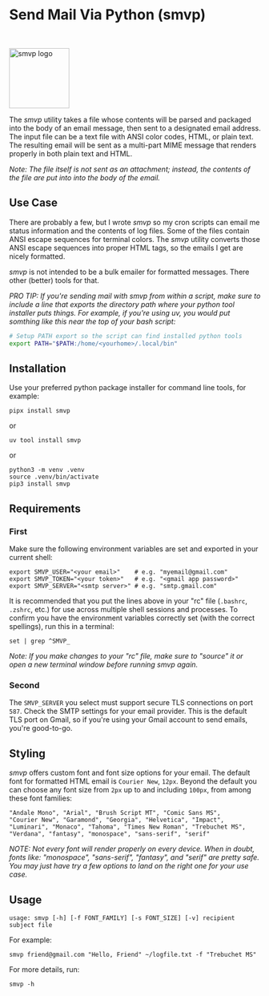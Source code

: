 # Send Mail Via Python (smvp)

<br>

<img src="https://lh3.googleusercontent.com/d/1PpjTCw4T1HpHU_TacQSjZptzw67WqwIz"
alt="smvp logo" width="120"/>

The _smvp_ utility takes a file whose contents will be parsed and packaged
into the body of an email message, then sent to a designated email
address. The input file can be a text file with ANSI color codes, HTML,
or plain text. The resulting email will be sent as a multi-part MIME
message that renders properly in both plain text and HTML.

_Note: The file itself is not sent as an attachment; instead, the
contents of the file are put into into the body of the email._

## Use Case

There are probably a few, but I wrote _smvp_ so my cron scripts can email
me status information and the contents of log files. Some of the files
contain ANSI escape sequences for terminal colors. The _smvp_ utility
converts those ANSI escape sequences into proper HTML tags, so the
emails I get are nicely formatted.

_smvp_ is not intended to be a bulk emailer for formatted messages. There
other (better) tools for that.

_PRO TIP: If you're sending mail with smvp from within a script, make
sure to include a line that exports the directory path where your python
tool installer puts things. For example, if you're using uv, you would
put somthing like this near the top of your bash script:_

```bash
# Setup PATH export so the script can find installed python tools
export PATH="$PATH:/home/<yourhome>/.local/bin"
```

## Installation

Use your preferred python package installer for command line tools, for
example:

```text
pipx install smvp
```

or

```text
uv tool install smvp
```

or

```text
python3 -m venv .venv
source .venv/bin/activate
pip3 install smvp
```

## Requirements

### First

Make sure the following environment variables are set and exported in
your current shell:

```text
export SMVP_USER="<your email>"    # e.g. "myemail@gmail.com"
export SMVP_TOKEN="<your token>"   # e.g. "<gmail app password>"
export SMVP_SERVER="<smtp server>" # e.g. "smtp.gmail.com"
```

It is recommended that you put the lines above in your "rc" file
(`.bashrc`, `.zshrc`, etc.) for use across multiple shell sessions and
processes. To confirm you have the environment variables correctly set
(with the correct spellings), run this in a terminal:

```text
set | grep ^SMVP_
```

_Note: If you make changes to your "rc" file, make sure to "source" it
or open a new terminal window before running smvp again._

### Second

The `SMVP_SERVER` you select must support secure TLS connections on
port `587`. Check the SMTP settings for your email provider. This is the
default TLS port on Gmail, so if you're using your Gmail account to send
emails, you're good-to-go.

## Styling

_smvp_ offers custom font and font size options for your email. The
default font for formatted HTML email is `Courier New`, `12px`. Beyond
the default you can choose any font size from `2px` up to and including
`100px`, from among these font families:

```text
"Andale Mono", "Arial", "Brush Script MT", "Comic Sans MS",
"Courier New", "Garamond", "Georgia", "Helvetica", "Impact",
"Luminari", "Monaco", "Tahoma", "Times New Roman", "Trebuchet MS",
"Verdana", "fantasy", "monospace", "sans-serif", "serif"
```

_NOTE: Not every font will render properly on every device. When in
doubt, fonts like: "monospace", "sans-serif", "fantasy", and "serif" are
pretty safe. You may just have try a few options to land on the right
one for your use case._

## Usage

```text
usage: smvp [-h] [-f FONT_FAMILY] [-s FONT_SIZE] [-v] recipient subject file
```

For example:

```text
smvp friend@gmail.com "Hello, Friend" ~/logfile.txt -f "Trebuchet MS"
```

For more details, run:

```text
smvp -h
```
